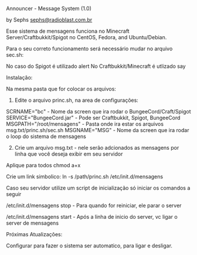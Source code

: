 Announcer - Message System (1.0)

by Sephs <sephs@radioblast.com.br>

Esse sistema de mensagens funciona no Minecraft Server/Craftbukkit/Spigot no CentOS, Fedora, and Ubuntu/Debian.

Para o seu correto funcionamento será necessário mudar no arquivo sec.sh:

No caso do Spigot é utilizado alert
No Craftbukkit/Minecraft é utlizado say

Instalação:

Na mesma pasta que for colocar os arquivos:

1) Edite o arquivo princ.sh, na area de configurações:

SCRNAME="bc" - Nome da screen que ira rodar o BungeeCord/Craft/Spigot
SERVICE="BungeeCord.jar" - Pode ser Craftbukkit, Spigot, BungeeCord
MSGPATH="/root/mensagens" - Pasta onde ira estar os arquivos msg.txt/princ.sh/sec.sh
MSGNAME="MSG" - Nome da screen que ira rodar o loop do sistema de mensagens

2) Crie um arquivo msg.txt - nele serão adcionados as mensagens por linha que você deseja exibir em seu servidor

Aplique para todos chmod a+x

Crie um link simbolico:
ln -s /path/princ.sh /etc/init.d/mensagens

Caso seu servidor utilize um script de inicialização só iniciar os comandos a seguir

/etc/init.d/mensagens stop - Para quando for reiniciar, ele parar o server

/etc/init.d/mensagens start - Após a linha de inicio do server, vc ligar o server de mensagens

Próximas Atualizações:

Configurar para fazer o sistema ser automatico, para ligar e desligar.




    



